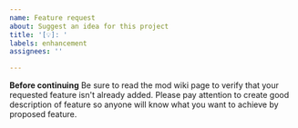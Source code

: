 ```yaml
---
name: Feature request
about: Suggest an idea for this project
title: '[💡]: '
labels: enhancement
assignees: ''

---
```


**Before continuing**
Be sure to read the mod wiki page to verify that your requested feature isn't already added. Please pay attention to create good description of feature so anyone will know what you want to achieve by proposed feature.
